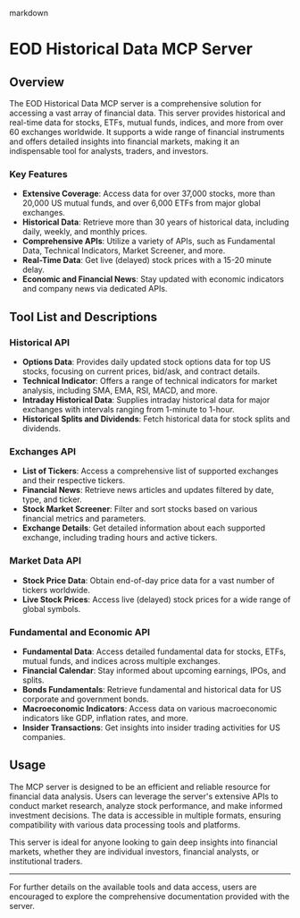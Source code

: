 markdown
# EOD Historical Data MCP Server

## Overview

The EOD Historical Data MCP server is a comprehensive solution for accessing a vast array of financial data. This server provides historical and real-time data for stocks, ETFs, mutual funds, indices, and more from over 60 exchanges worldwide. It supports a wide range of financial instruments and offers detailed insights into financial markets, making it an indispensable tool for analysts, traders, and investors.

### Key Features

- **Extensive Coverage**: Access data for over 37,000 stocks, more than 20,000 US mutual funds, and over 6,000 ETFs from major global exchanges.
- **Historical Data**: Retrieve more than 30 years of historical data, including daily, weekly, and monthly prices.
- **Comprehensive APIs**: Utilize a variety of APIs, such as Fundamental Data, Technical Indicators, Market Screener, and more.
- **Real-Time Data**: Get live (delayed) stock prices with a 15-20 minute delay.
- **Economic and Financial News**: Stay updated with economic indicators and company news via dedicated APIs.

## Tool List and Descriptions

### Historical API

- **Options Data**: Provides daily updated stock options data for top US stocks, focusing on current prices, bid/ask, and contract details.
- **Technical Indicator**: Offers a range of technical indicators for market analysis, including SMA, EMA, RSI, MACD, and more.
- **Intraday Historical Data**: Supplies intraday historical data for major exchanges with intervals ranging from 1-minute to 1-hour.
- **Historical Splits and Dividends**: Fetch historical data for stock splits and dividends.

### Exchanges API

- **List of Tickers**: Access a comprehensive list of supported exchanges and their respective tickers.
- **Financial News**: Retrieve news articles and updates filtered by date, type, and ticker.
- **Stock Market Screener**: Filter and sort stocks based on various financial metrics and parameters.
- **Exchange Details**: Get detailed information about each supported exchange, including trading hours and active tickers.

### Market Data API

- **Stock Price Data**: Obtain end-of-day price data for a vast number of tickers worldwide.
- **Live Stock Prices**: Access live (delayed) stock prices for a wide range of global symbols.

### Fundamental and Economic API

- **Fundamental Data**: Access detailed fundamental data for stocks, ETFs, mutual funds, and indices across multiple exchanges.
- **Financial Calendar**: Stay informed about upcoming earnings, IPOs, and splits.
- **Bonds Fundamentals**: Retrieve fundamental and historical data for US corporate and government bonds.
- **Macroeconomic Indicators**: Access data on various macroeconomic indicators like GDP, inflation rates, and more.
- **Insider Transactions**: Get insights into insider trading activities for US companies.

## Usage

The MCP server is designed to be an efficient and reliable resource for financial data analysis. Users can leverage the server's extensive APIs to conduct market research, analyze stock performance, and make informed investment decisions. The data is accessible in multiple formats, ensuring compatibility with various data processing tools and platforms.

This server is ideal for anyone looking to gain deep insights into financial markets, whether they are individual investors, financial analysts, or institutional traders.

---

For further details on the available tools and data access, users are encouraged to explore the comprehensive documentation provided with the server.